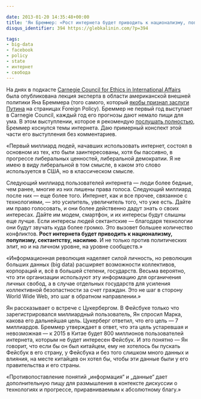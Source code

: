 ```yaml
---

date: 2013-01-20 14:35:48+00:00
title: 'Ян Бреммер: «Рост интернета будет приводить к национализму, популизму, сектантству, насилию»'
disqus_identifier: 394 https://glebkalinin.com/?p=394

tags:
- big-data
- facebook
- policy
- state
- интернет
- свобода
---
```


На днях в подкасте [Carnegie Council for Ethics in International Affairs](http://en.wikipedia.org/wiki/Carnegie_Council_for_Ethics_in_International_Affairs) была опубликована лекция эксперта в области американской внешней политики Яна Бреммера (того самого, который [якобы признал заслуги Путина](http://expert.ru/2013/01/10/pervyie-politicheskie-trendyi-2013-goda/?ny) на страницах Foreign Policy). Бреммер не первый год выступает в Carnegie Council, каждый год его прогнозы дают немало пищи для ума. В этом выступлении, которое я рекомендую [послушать полностью](http://www.carnegiecouncil.org/studio/multimedia/20130115/index.html#section-25743), Бреммер коснулся темы интернета. Даю примерный конспект этой части его выступления без комментариев.

«Первый миллиард людей, начавших использовать интернет, состоял в основном из тех, кто были заинтересованы, хотя бы пассивно, в прогрессе либеральных ценностей, либеральной демократии. Я не имею в виду либеральной в том смысле, в каком это слово используется в США, но в классическом смысле.

Следующий миллиард пользователей интернета — люди более бедные, чем ранее, многие из них лишены права голоса. Следующий миллиард после них — еще более того. Интернет, как и все прочее, связанное с технологиями, — это усилитель, увеличитель того, что уже есть. Дайте им право голосовать, и они более действенно дадут знать о своих интересах. Дайте им модем, смартфон, и их интересы будут слышны еще лучше. Если интересы людей сектантские — благодаря технологии они будут звучать куда более громко. Это вызовет большее количество конфликтов. **Рост интернета будет приводить к национализму, популизму, сектантству, насилию**. И не только против политических элит, но и на личном уровне, на уровне сообществ.»

«Информационная революция наделяет силой личность, но революция больших данных (big data) расширяет возможности коллективов, корпораций и, всё в большей степени, государств. Весьма вероятно, что эти организации используют эту информацию для органичения личных свобод, а в случае отдельных государств для усиления коллективной безопастности за счет граждан. Это не шаг в сторону World Wide Web, это шаг в обратном направлении.»

Ян рассказывает о встрече с Цукербергом. В Фейсбуке только что зарегистрировался миллиардный пользователь, Ян спросил Марка, какова его дальнейшая цель. Цукерберг ответил, что его цель — 7 миллиардов. Бреммер утверждает в ответ, что эта цель устаревшая и невозможная — к 2015 в Китае будет 800 миллионов пользователей интернета, которым не будет интересен Фейсбук. И это понятно — Ян говорит, что если бы он был китайцем, ему не хотелось бы пускать Фейсбук в его страну, у Фейсбука и без того слишком много данных и влияния, на  месте китайцев он хотел бы, чтобы эти данные были у его правительства и его страны.

«Противопоставление понятий „информация“ и „данные“ дает дополнительную пищу для размышления в контексте дискуссии о технологиях и прогрессе, приравниваемым к абсолютному благу.»
